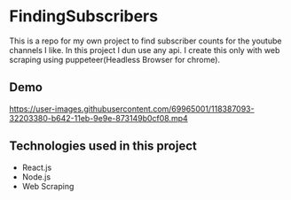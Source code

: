 # FindingSubscribers
This is a repo for my own project to find subscriber counts for the youtube channels I like. In this project I dun use any api. I create this only with web scraping using puppeteer(Headless Browser for chrome). 

## Demo 

https://user-images.githubusercontent.com/69965001/118387093-32203380-b642-11eb-9e9e-873149b0cf08.mp4


## Technologies used in this project
- React.js
- Node.js
- Web Scraping
